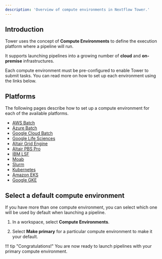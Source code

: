 ```yaml
---
description: 'Overview of compute environments in Nextflow Tower.'
---
```


## Introduction

Tower uses the concept of **Compute Environments** to define the execution platform where a pipeline will run. 

It supports launching pipelines into a growing number of **cloud** and **on-premise** infrastructures.

Each compute environment must be pre-configured to enable Tower to submit tasks. You can read more on how to set up each environment using the links below.


## Platforms

The following pages describe how to set up a compute environment for each of the available platforms.

* [AWS Batch](./aws-batch.md)
* [Azure Batch](./azure-batch.md)
* [Google Cloud Batch](./google-cloud-batch.md)
* [Google Life Sciences](./google-cloud-lifesciences.md)
* [Altair Grid Engine](./altair-grid-engine.md)
* [Altair PBS Pro](./altair-pbs-pro.md)
* [IBM LSF](./lsf.md)
* [Moab](./moab.md)
* [Slurm](./slurm.md)
* [Kubernetes](./k8s.md)
* [Amazon EKS](./eks.md)
* [Google GKE](./gke.md)


## Select a default compute environment

If you have more than one compute environment, you can select which one will be used by default when launching a pipeline.

1. In a workspace, select **Compute Environments**.

2. Select **Make primary** for a particular compute environment to make it your default.   

!!! tip "Congratulations!" 
    You are now ready to launch pipelines with your primary compute environment.
